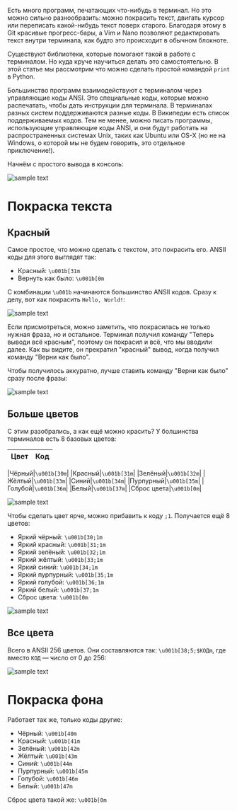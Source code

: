 Есть много программ, печатающих что-нибудь в терминал. Но это можно сильно разнообразить: можно покрасить текст, двигать курсор или переписать какой-нибудь текст поверх старого. Благодаря этому в Git красивые прогресс-бары, а Vim и Nano позволяют редактировать текст внутри терминала, как будто это происходит в обычном блокноте.

Существуют библиотеки, которые помогают такой в работе с терминалом. Но куда круче научиться делать это самостоятельно. В этой статье мы рассмотрим что можно сделать простой командой `print` в Python.

Большинство программ взаимодействуют с терминалом через управляющие коды ANSI. Это специальные коды, которые можно распечатать, чтобы дать инструкции для терминала. В терминалах разных систем поддерживаются разные коды. В Википедии есть список поддерживаемых кодов. Тем не менее, можно писать программы, использующие управляющие коды ANSI, и они будут работать на распространенных системах Unix, таких как Ubuntu или OS-X (но не на Windows, о которой мы не будем говорить, это отдельное приключение!).

Начнём с простого вывода в консоль:

![sample text](https://dvmn.org/media/filer_public/97/4a/974aeddc-2687-4df5-964c-699a0458bf12/screenshot_from_2019-02-01_17-42-25.png)


# Покраска текста

## Красный

Самое простое, что можно сделать с текстом, это покрасить его. ANSII коды для этого выглядят так:

* Красный: `\u001b[31m`
* Вернуть как было: `\u001b[0m`

С комбинации `\u001b` начинаются большинство ANSII кодов. Сразу к делу, вот как покрасить `Hello, World!`:

![sample text](https://dvmn.org/filer/canonical/1549030565/29/)

Если присмотреться, можно заметить, что покрасилась не только нужная фраза, но и остальное. Терминал получил команду "Теперь выводи всё красным", поэтому он покрасил и всё, что мы вводили далее. Как вы видите, он прекратил "красный" вывод, когда получил команду "Верни как было".

Чтобы получилось аккуратно, лучше ставить команду "Верни как было" сразу после фразы:

![sample text](https://dvmn.org/filer/canonical/1549033035/30/)

## Больше цветов

С этим разобрались, а как ещё можно красить? У болшинства терминалов есть 8 базовых цветов:

| Цвет| Код | 
| :------------- | -----:|

|Чёрный|`\u001b[30m`|
|Красный|`\u001b[31m`|
|Зелёный|`\u001b[32m`|
|Жёлтый|`\u001b[33m`|
|Синий|`\u001b[34m`|
|Пурпурный|`\u001b[35m`|
|Голубой|`\u001b[36m`|
|Белый|`\u001b[37m`|
|Сброс цвета|`\u001b[0m`|

![sample text](https://dvmn.org/filer/canonical/1549033616/31/)

Чтобы сделать цвет ярче, можно прибавить к коду `;1`. Получается ещё 8 цветов:

* Яркий чёрный: `\u001b[30;1m`
* Яркий красный: `\u001b[31;1m`
* Яркий зелёный: `\u001b[32;1m`
* Яркий жёлтый: `\u001b[33;1m`
* Яркий синий: `\u001b[34;1m`
* Яркий пурпурный: `\u001b[35;1m`
* Яркий голубой: `\u001b[36;1m`
* Яркий белый: `\u001b[37;1m`
* Сброс цвета: `\u001b[0m`

![sample text](https://dvmn.org/filer/canonical/1549034188/32/)

## Все цвета

Всего в ANSII 256 цветов. Они составляются так: `\u001b[38;5;$КОДm`, где вместо `КОД` — число от 0 до 256:

![sample text](https://dvmn.org/filer/canonical/1549034798/33/)

# Покраска фона

Работает так же, только коды другие:

* Чёрный: `\u001b[40m`
* Красный: `\u001b[41m`
* Зелёный: `\u001b[42m`
* Жёлтый: `\u001b[43m`
* Синий: `\u001b[44m`
* Пурпурный: `\u001b[45m`
* Голубой: `\u001b[46m`
* Белый: `\u001b[47m`

Сброс цвета такой же: `\u001b[0m`

